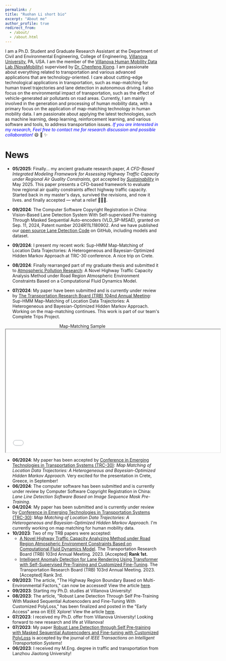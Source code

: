 ```yaml
---
permalink: /
title: "Ruohan Li short bio"
excerpt: "About me"
author_profile: true
redirect_from: 
  - /about/
  - /about.html
---
```


I am a Ph.D. Student and Graduate Research Assistant at the Department of Civil and Environmental Engineering, College of Engineering, [Villanova University](https://www1.villanova.edu/university.html), PA, USA. I am the member of the [Villanova Human Mobility Data Lab (NovaMobility)](https://cfxiong.github.io/data-lab/) supervised by [Dr. Chenfeng Xiong](https://cfxiong.github.io/). I am passionate about everything related to transportation and various advanced applications that are technology-oriented. I care about cutting-edge technological applications in transportation, such as map-matching for human travel trajectories and lane detection in autonomous driving. I also focus on the environmental impact of transportation, such as the effect of vehicle-generated air pollutants on road areas. Currently, I am mainly involved in the generation and processing of human mobility data, with a primary focus on the application of map-matching technology in human mobility data. I am passionate about applying the latest technologies, such as machine learning, deep learning, reinforcement learning, and various software and tools, to address transportation issues.
<span style="color:Blue"> *If you are interested in my research, Feel free to contact me for research discussion and possible collaboration!* </span> 😄 🚀 ✨
 
<section id="comments">
  <script src="https://utteranc.es/client.js"
          repo="RuohanLixyf/RuohanLixyf.github.io"
          issue-term="pathname"
          theme="github-light"
          crossorigin="anonymous"
          async>
  </script>
</section>

News 
======
- **05/2025**: Finally... my ancient graduate research paper, *A CFD-Based Integrated Modeling Framework for Assessing Highway Traffic Capacity under Regional Air Quality Constraints*, got accepted by *[Sustainability](https://www.mdpi.com/journal/sustainability)* in May 2025. This paper presents a CFD-based framework to evaluate how regional air quality constraints affect highway traffic capacity. Started back in my master's days, survived the revisions, and now it lives. and finally accepted — what a relief 😮‍💨🫠.
  
- **09/2024**: The Computer Software Copyright Registration in China: Vision-Based Lane Detection System With Self-supervised Pre-training Through Masked Sequential Auto-encoders (VLD_SP-MSAE), granted on Sep. 11, 2024, Patent number 2024R11L1180902. And we have published our [open source Lane Detection Code](https://github.com/RuohanLixyf/Lane-Detection-Self-Supervised-MSAE) on GitHub, including models and dataset.
  
- **09/2024**: I present my recent work: Sup-HMM Map-Matching of Location Data Trajectories: A Heterogeneous and Bayesian-Optimized Hidden Markov Approach at TRC-30 conference. A nice trip on Crete.
  
- **08/2024**: Finally rearranged part of my graduate thesis and submitted it to [Atmospheric Pollution Research](https://www.sciencedirect.com/journal/atmospheric-pollution-research): A Novel Highway Traffic Capacity Analysis Method under Road Region Atmospheric Environment Constraints Based on a Computational Fluid Dynamics Model.
  
- **07/2024**: My paper have been submitted and is currently under review by [The Transportation Research Board (TRB) 104nd Annual Meeting](https://trb-annual-meeting.nationalacademies.org/): Sup-HMM Map-Matching of Location Data Trajectories: A Heterogeneous and Bayesian-Optimized Hidden Markov Approach. Working on the map-matching continues. This work is part of our team's Complete Trips Project.
<div align=center>
Map-Matching Sample 
<iframe src="/files/Hof_13.html" width="700" height="400" frameborder="1" name="Map-Matching-Sample_DC_10" scrolling="auto" style="display: block; margin: 0 auto;"></iframe>
</div>

- **06/2024**: My paper has been accepted by [Conference in Emerging Technologies in Transportation Systems (TRC-30)](https://trc-30.epfl.ch/): *Map Matching of Location Data Trajectories: A Heterogeneous and Bayesian-Optimized Hidden Markov Approach.* Very excited for the presentation in Crete, Greece, in September!
- **06/2024**: The computer software has been submitted and is currently under review by Computer Software Copyright Registration in China: *Lane Line Detection Software Based on Image Sequence Mask Pre-Training.*
- **04/2024**: My paper has been submitted and is currently under review by [Conference in Emerging Technologies in Transportation Systems (TRC-30)](https://trc-30.epfl.ch/): *Map Matching of Location Data Trajectories: A Heterogeneous and Bayesian-Optimized Hidden Markov Approach.* I'm currently working on map matching for human mobility data.
- **10/2023**: Two of my TRB papers were accepted:
  - [A Novel Highway Traffic Capacity Analyzing Method under Road Region Atmospheric Environment Constraints Based on Computational Fluid Dynamics Model](http://dx.doi.org/10.13140/RG.2.2.24853.50405). The Transportation Research Board (TRB) 103rd Annual Meeting. 2023. [Accepted] **Rank 1st.**
  - [Intelligent Anomaly Detection for Lane Rendering Using Transformer with Self-Supervised Pre-Training and Customized Fine-Tuning](http://dx.doi.org/10.13140/RG.2.2.28243.35360). The Transportation Research Board (TRB) 103rd Annual Meeting. 2023. [Accepted] Rank 3rd.
- **09/2023**: The article, "The Highway Region Boundary Based on Multi-Environmental Factors," can now be accessed! View the article [here](https://doi.org/10.1061/9780784484869.014).
- **09/2023**: Starting my Ph.D. studies at Villanova University!
- **08/2023**: The article, "Robust Lane Detection Through Self Pre-Training With Masked Sequential Autoencoders and Fine-Tuning With Customized PolyLoss," has been finalized and posted in the "Early Access" area on IEEE Xplore! View the article [here](https://ieeexplore.ieee.org/document/10226453).
- **07/2023**: I received my Ph.D. offer from Villanova University! Looking forward to new research and life at Villanova!
- **07/2023**: My paper [Robust Lane Detection through Self Pre-training with Masked Sequential Autoencoders and Fine-tuning with Customized PolyLoss](https://arxiv.org/abs/2305.17271) is accepted by the journal of *IEEE Transactions on Intelligent Transportation Systems*!
- **06/2023**: I received my M.Eng. degree in traffic and transportation from Lanzhou Jiaotong University!

                     
<script type='text/javascript' id='clustrmaps' src='//cdn.clustrmaps.com/map_v2.js?cl=2db8dd&w=a&t=tt&d=t3RFq-d0ZvyNcMOXmNGt6JTnByrbHW0lSUzD_8Yfss4&co=ffffff&cmn=5bf35b&ct=161616'></script>
         
